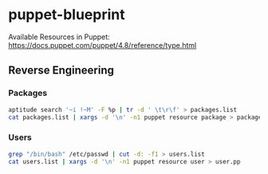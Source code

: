 # puppet-blueprint

Available Resources in Puppet: https://docs.puppet.com/puppet/4.8/reference/type.html

## Reverse Engineering

### Packages
```bash
aptitude search '~i !~M' -F %p | tr -d ' \t\r\f' > packages.list
cat packages.list | xargs -d '\n' -n1 puppet resource package > packages.pp
```
### Users
```bash
grep "/bin/bash" /etc/passwd | cut -d: -f1 > users.list
cat users.list | xargs -d '\n' -n1 puppet resource user > user.pp
```
